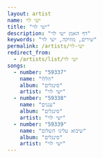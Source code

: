 ```yaml
---
layout: artist
name: ישי לוי
title: "ישי לוי"
description: "דף האמן ישי לוי"
keywords: "שירים, מוזיקה, ישי לוי"
permalink: /artists/ישי-לוי
redirect_from:
  - /artists/list/ישי לוי
songs:
  - number: "59337"
    name: "הללו"
    album: "סינגלים"
    artist: "ישי לוי"
  - number: "59338"
    name: "עננים"
    album: "סינגלים"
    artist: "ישי לוי"
  - number: "59339"
    name: "שיבוא עלינו השלום"
    album: "סינגלים"
    artist: "ישי לוי"
---
```


